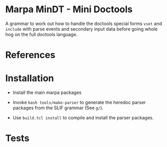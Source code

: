 # Marpa MinDT - Mini Doctools

A grammar to work out how to handle the doctools special forms `vset`
and `include` with parse events and secondary input data before going
whole hog on the full doctools language.

# References

# Installation

   * Install the main marpa packages

   * Invoke `bash tools/make-parser` to generate the heredoc parser
     packages from the SLIF grammar (See `g/`).

   * Use `build.tcl install` to compile and install the parser
     packages.

# Tests
